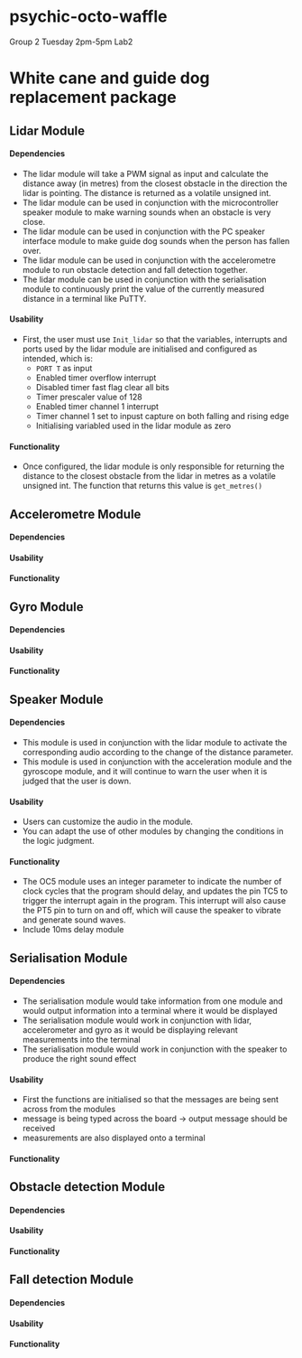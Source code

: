# psychic-octo-waffle
Group 2 Tuesday 2pm-5pm Lab2

# White cane and guide dog replacement package

## Lidar Module

#### Dependencies
- The lidar module will take a PWM signal as input and calculate the distance away (in metres) from the closest obstacle in the direction the lidar is pointing. The distance is returned as a volatile unsigned int.
- The lidar module can be used in conjunction with the microcontroller speaker module to make warning sounds when an obstacle is very close.
- The lidar module can be used in conjunction with the PC speaker interface module to make guide dog sounds when the person has fallen over.
- The lidar module can be used in conjunction with the accelerometre module to run obstacle detection and fall detection together.
- The lidar module can be used in conjunction with the serialisation module to continuously print the value of the currently measured distance in a terminal like PuTTY. 

#### Usability
- First, the user must use `Init_lidar` so that the variables, interrupts and ports used by the lidar module are initialised and configured as intended, which is:
  - `PORT T` as input
  - Enabled timer overflow interrupt
  - Disabled timer fast flag clear all bits
  - Timer prescaler value of 128
  - Enabled timer channel 1 interrupt
  - Timer channel 1 set to inpust capture on both falling and rising edge
  - Initialising variabled used in the lidar module as zero 

#### Functionality
- Once configured, the lidar module is only responsible for returning the distance to the closest obstacle from the lidar in metres as a volatile unsigned int. The function that returns this value is `get_metres()`


## Accelerometre Module

#### Dependencies

#### Usability

#### Functionality


## Gyro Module

#### Dependencies

#### Usability

#### Functionality


## Speaker Module

#### Dependencies
- This module is used in conjunction with the lidar module to activate the corresponding audio according to the change of the distance parameter.
- This module is used in conjunction with the acceleration module and the gyroscope module, and it will continue to warn the user when it is judged that the user is down.

#### Usability
- Users can customize the audio in the module.
- You can adapt the use of other modules by changing the conditions in the logic judgment.
#### Functionality
- The OC5 module uses an integer parameter to indicate the number of clock cycles that the program should delay, and updates the pin TC5 to trigger the interrupt again in the program. This interrupt will also cause the PT5 pin to turn on and off, which will cause the speaker to vibrate and generate sound waves.
- Include 10ms delay module

## Serialisation Module

#### Dependencies
- The serialisation module would take information from one module and would output information into a terminal where it would be displayed
- The serialisation module would work in conjunction with lidar, accelerometer and gyro as it would be displaying relevant measurements into the terminal
- The serialisation module would work in conjunction with the speaker to produce the right sound effect 

#### Usability
- First the functions are initialised so that the messages are being sent across from the modules
- message is being typed across the board -> output message should be received
- measurements are also displayed onto a terminal

#### Functionality


## Obstacle detection Module

#### Dependencies

#### Usability

#### Functionality


## Fall detection Module

#### Dependencies

#### Usability

#### Functionality

